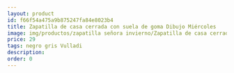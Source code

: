 ```yaml
---
layout: product
id: f66f54a475a9b875247fa84e8023b4
title: Zapatilla de casa cerrada con suela de goma Dibujo Miércoles
image: img/productos/zapatilla señora invierno/Zapatilla de casa cerrada con suela de goma Dibujo Miércoles=29=negro gris Vulladi.webp
price: 29
tags: negro gris Vulladi
description: 
order: 0
---
```

